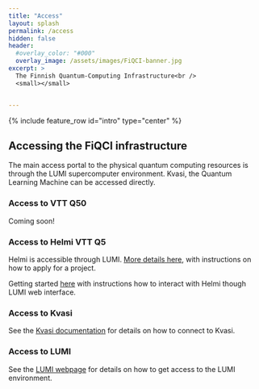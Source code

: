 ```yaml
---
title: "Access"
layout: splash
permalink: /access
hidden: false
header:
  #overlay_color: "#000"
  overlay_image: /assets/images/FiQCI-banner.jpg
excerpt: >
  The Finnish Quantum-Computing Infrastructure<br />
  <small></small>


---
```


{% include feature_row id="intro" type="center" %}

## Accessing the FiQCI infrastructure

The main access portal to the physical quantum computing resources is through the LUMI supercomputer environment.
Kvasi, the Quantum Learning Machine can be accessed directly.

### Access to VTT Q50

Coming soon!

### Access to Helmi VTT Q5

Helmi is accessible through LUMI. [More details here](_posts/2022-11-01-Helmi-pilot/), with instructions on how to apply for a project.

Getting started [here](_posts/2024-08-23-Lumi_web_introduction/) with instructions how to interact with Helmi though LUMI web interface.

### Access to Kvasi

See the [Kvasi documentation](https://docs.csc.fi/computing/quantum-computing/overview/#kvasi) for details on how to connect to Kvasi.

### Access to LUMI

See the [LUMI webpage](https://www.lumi-supercomputer.eu/get-started-2021/users-in-finland/) for details on how to get access to the LUMI environment.




